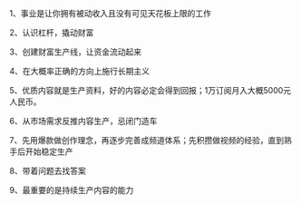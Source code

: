 1、事业是让你拥有被动收入且没有可见天花板上限的工作



2、认识杠杆，撬动财富



3、创建财富生产线，让资金流动起来



4、在大概率正确的方向上施行长期主义



5、优质内容就是生产资料，好的内容必定会得到回报；1万订阅月入大概5000元人民币。



6、从市场需求反推内容生产，忌闭门造车



7、先用爆款做创作理念，再逐步完善成频道体系；先积攒做视频的经验，直到熟手后开始稳定生产



8、带着问题去找答案



9、最重要的是持续生产内容的能力

